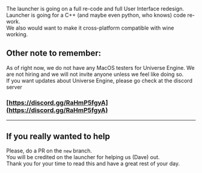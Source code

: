 The launcher is going on a full re-code and full User Interface redesign. <br>
Launcher is going for a C++ (and maybe even python, who knows) code re-work. <br>
We also would want to make it cross-platform compatible with wine working. <br>

## Other note to remember:
As of right now, we do not have any MacOS testers for Universe Engine.
We are not hiring and we will not invite anyone unless we feel like doing so. <br>
If you want updates about Universe Engine, please go check at the discord server <br>
### [https://discord.gg/RaHmP5fgyA](https://discord.gg/RaHmP5fgyA)

---

## If you really wanted to help
Please, do a PR on the `new` branch. <br>
You will be credited on the launcher for helping us (Dave) out. <br>
Thank you for your time to read this and have a great rest of your day. <br>
